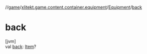 //[game](../../../index.md)/[xlitekt.game.content.container.equipment](../index.md)/[Equipment](index.md)/[back](back.md)

# back

[jvm]\
val [back](back.md): [Item](../../xlitekt.game.content.item/-item/index.md)?
